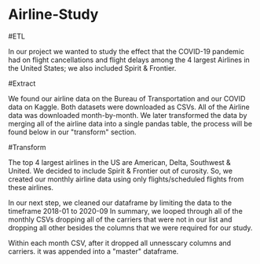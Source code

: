 # Airline-Study

#ETL

In our project we wanted to study the effect that the COVID-19 pandemic had on flight cancellations and flight delays among the
4 largest Airlines in the United States; we also included Spirit & Frontier. 

#Extract

We found our airline data on the Bureau of Transportation and our COVID data on Kaggle. 
Both datasets were downloaded as CSVs. All of the Airline data was downloaded month-by-month. 
We later transformed the data by merging all of the airline data into a single pandas table, the process will be found below in our "transform" section.

#Transform

The top 4 largest airlines in the US are American, Delta, Southwest & United. We decided to include Spirit & Frontier out of curosity.
So, we created our monthly airline data using only flights/scheduled flights from these airlines.

In our next step, we cleaned our dataframe by limiting the data to the timeframe 2018-01 to 2020-09
In summary, we looped through all of the monthly CSVs dropping all of the carriers that were not in our list and dropping all other besides the columns that we were required for our study.

Within each month CSV, after it dropped all unnesscary columns and carriers. it was appended into a "master" dataframe.
